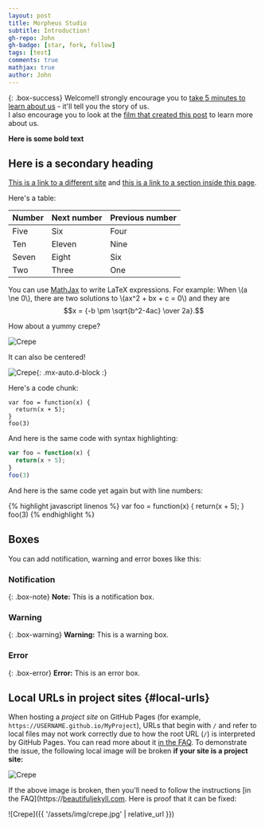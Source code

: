 ```yaml
---
layout: post
title: Morpheus Studio
subtitle: Introduction!
gh-repo: John
gh-badge: [star, fork, follow]
tags: [test]
comments: true
mathjax: true
author: John
---
```


{: .box-success}
Welcome!I strongly encourage you to [take 5 minutes to learn about us](https://bilibili.com/) - it'll tell you the story of us.<br/>I also encourage you to look at the [film that created this post](https://github.com/OleLukCie/OleLukCie.github.io/_posts/2020-02-28-sample-markdown.md) to learn  more about us.

**Here is some bold text**

## Here is a secondary heading

[This is a link to a different site](https://bilibili.com/) and [this is a link to a section inside this page](#local-urls).

Here's a table:

| Number | Next number | Previous number |
| :------ |:--- | :--- |
| Five | Six | Four |
| Ten | Eleven | Nine |
| Seven | Eight | Six |
| Two | Three | One |

You can use [MathJax](https://www.mathjax.org/) to write LaTeX expressions. For example:
When \\(a \ne 0\\), there are two solutions to \\(ax^2 + bx + c = 0\\) and they are $$x = {-b \pm \sqrt{b^2-4ac} \over 2a}.$$

How about a yummy crepe?

![Crepe](https://beautifuljekyll.com/assets/img/crepe.jpg)

It can also be centered!

![Crepe](https://beautifuljekyll.com/assets/img/crepe.jpg){: .mx-auto.d-block :}

Here's a code chunk:

~~~
var foo = function(x) {
  return(x + 5);
}
foo(3)
~~~

And here is the same code with syntax highlighting:

```javascript
var foo = function(x) {
  return(x + 5);
}
foo(3)
```

And here is the same code yet again but with line numbers:

{% highlight javascript linenos %}
var foo = function(x) {
  return(x + 5);
}
foo(3)
{% endhighlight %}

## Boxes
You can add notification, warning and error boxes like this:

### Notification

{: .box-note}
**Note:** This is a notification box.

### Warning

{: .box-warning}
**Warning:** This is a warning box.

### Error

{: .box-error}
**Error:** This is an error box.

## Local URLs in project sites {#local-urls}

When hosting a *project site* on GitHub Pages (for example, `https://USERNAME.github.io/MyProject`), URLs that begin with `/` and refer to local files may not work correctly due to how the root URL (`/`) is interpreted by GitHub Pages. You can read more about it [in the FAQ](https://bilibili.com). To demonstrate the issue, the following local image will be broken **if your site is a project site:**

![Crepe](/assets/img/crepe.jpg)

If the above image is broken, then you'll need to follow the instructions [in the FAQ](https://[beautifuljekyll.com](https://github.com/OleLukCie/OleLukCie.github.io/faq/#links-in-project-page). Here is proof that it can be fixed:

![Crepe]({{ '/assets/img/crepe.jpg' | relative_url }})
